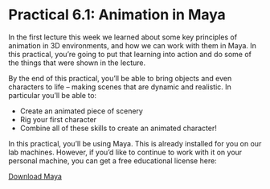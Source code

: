 # Practical 6.1: Animation in Maya

In the first lecture this week we learned about some key principles of animation in 3D environments, and how we can work with them in Maya. In this practical, you’re going to put that learning into action and do some of the things that were shown in the lecture. 

By the end of this practical, you’ll be able to bring objects and even characters to life – making scenes that are dynamic and realistic. In particular you’ll be able to:

- Create an animated piece of scenery
- Rig your first character
- Combine all of these skills to create an animated character!

In this practical, you’ll be using Maya. This is already installed for you on our lab machines. However, if you’d like to continue to work with it on your personal machine, you can get a free educational license here:

[Download Maya](https://www.autodesk.com/education/edu-software/overview?sorting=featured&filters=individual)
